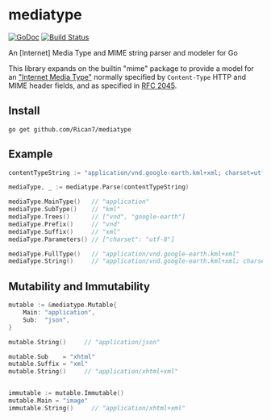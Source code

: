 # mediatype

[![GoDoc](https://godoc.org/github.com/Rican7/mediatype?status.png)](https://godoc.org/github.com/Rican7/mediatype) [![Build Status](https://travis-ci.org/Rican7/mediatype.svg?branch=master)](https://travis-ci.org/Rican7/mediatype)

An [Internet] Media Type and MIME string parser and modeler for Go

This library expands on the builtin "mime" package to provide a model for an ["Internet Media Type"][wiki-internet-media-type] normally specified by `Content-Type` HTTP and MIME header fields, and as specified in [RFC 2045][ietf-rfc-2045].


## Install

`go get github.com/Rican7/mediatype`


## Example

```go
contentTypeString := "application/vnd.google-earth.kml+xml; charset=utf-8"

mediaType, _ := mediatype.Parse(contentTypeString)

mediaType.MainType()   // "application"
mediaType.SubType()    // "kml"
mediaType.Trees()      // ["vnd", "google-earth"]
mediaType.Prefix()     // "vnd"
mediaType.Suffix()     // "xml"
mediaType.Parameters() // ["charset": "utf-8"]

mediaType.FullType()   // "application/vnd.google-earth.kml+xml"
mediaType.String()     // "application/vnd.google-earth.kml+xml; charset=utf-8"
```

## Mutability and Immutability

```go
mutable := &mediatype.Mutable{
    Main: "application",
    Sub:  "json",
}

mutable.String()     // "application/json"

mutable.Sub    = "xhtml"
mutable.Suffix = "xml"
mutable.String()     // "application/xhtml+xml"


immutable := mutable.Immutable()
mutable.Main = "image"
immutable.String()     // "application/xhtml+xml"
```




[wiki-internet-media-type]: http://en.wikipedia.org/wiki/Internet_media_type
[ietf-rfc-2045]: https://www.ietf.org/rfc/rfc2045.txt

